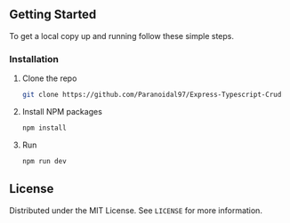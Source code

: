 <!-- GETTING STARTED -->
## Getting Started

To get a local copy up and running follow these simple steps.

### Installation

1. Clone the repo
   ```sh
   git clone https://github.com/Paranoidal97/Express-Typescript-Crud
   ```
2. Install NPM packages
   ```sh
   npm install
   ```
3. Run
   ```sh
   npm run dev
   ```

<!-- LICENSE -->
## License

Distributed under the MIT License. See `LICENSE` for more information.
